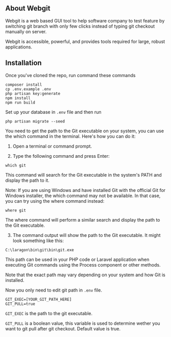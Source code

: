 ## About Webgit

Webgit is a web based GUI tool to help software company to test feature by switching git branch with only few clicks instead of typing git checkout manually on server.  

Webgit is accessible, powerful, and provides tools required for large, robust applications.

## Installation
Once you've cloned the repo, run command these commands 
```
composer install
cp .env.example .env
php artisan key:generate
npm install
npm run build
```

Set up your database in `.env` file and then run

```
php artisan migrate --seed
```

You need to get the path to the Git executable on your system, you can use the which command in the terminal. Here's how you can do it:

1. Open a terminal or command prompt.

2. Type the following command and press Enter:

```
which git
```
This command will search for the Git executable in the system's PATH and display the path to it.

Note: If you are using Windows and have installed Git with the official Git for Windows installer, the which command may not be available. In that case, you can try using the where command instead:

```
where git
```
The where command will perform a similar search and display the path to the Git executable.

3. The command output will show the path to the Git executable. It might look something like this:

```
C:\laragon\bin\git\bin\git.exe
```
This path can be used in your PHP code or Laravel application when executing Git commands using the Process component or other methods.

Note that the exact path may vary depending on your system and how Git is installed.

Now you only need to edit git path in `.env` file.

```
GIT_EXEC=[YOUR_GIT_PATH_HERE]
GIT_PULL=true
```

`GIT_EXEC` is the path to the git executable.

`GIT_PULL` is a boolean value, this variable is used to determine wether you want to git pull after git checkout. Default value is true.